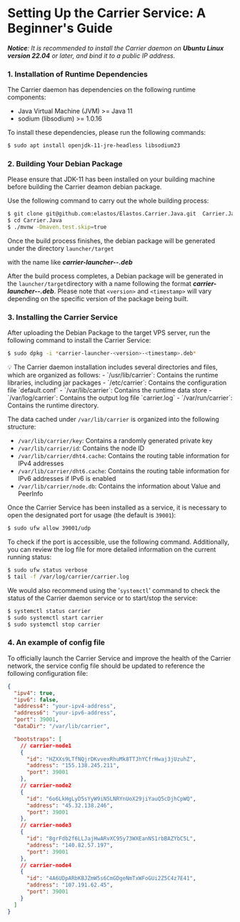 # Setting Up the Carrier Service: A Beginner's Guide

***Notice**: It is recommended to install the Carrier daemon on **Ubuntu Linux version 22.04** or later, and bind it to a public IP address.*

### 1. Installation of Runtime Dependencies

The Carrier daemon has dependencies on the following runtime components:

- Java Virtual Machine (JVM) >= Java 11
- sodium (libsodium) >= 1.0.16

To install these dependencies, please run the following commands:

```bash
$ sudo apt install openjdk-11-jre-headless libsodium23
```

### 2. Building Your Debian Package

Please ensure that JDK-11 has been installed on your building machine before building the Carrier deamon debian package. 

Use the following command to carry out the whole building process:

```bash
$ git clone git@github.com:elastos/Elastos.Carrier.Java.git  Carrier.Java
$ cd Carrier.Java
$ ./mvnw -Dmaven.test.skip=true
```

Once the build process finishes, the debian package will be generated under the directory `launcher/target`

with the name like ***carrier-launcher-<version>-<timestamp>.deb***

After the build process completes, a Debian package will be generated in the `launcher/target`directory with a name following the format ***carrier-launcher-<version>-<timestamp>.deb***. Please note that  `<version>` and `<timestamp>` will vary depending on the specific version of the package being built.

### 3. Installing the Carrier Service

After uploading the Debian Package to the target VPS server, run the following command to install the Carrier Service:

```bash
$ sudo dpkg -i *carrier-launcher-<version>-<timestamp>.deb*
```

<aside>
💡 The Carrier daemon installation includes several directories and files, which are organized as follows:
- `/usr/lib/carrier`: Contains the runtime libraries, including jar packages
- `/etc/carrier`: Contains the configuration file `default.conf`
- `/var/lib/carrier`: Contains the runtime data store
- `/var/log/carrier`: Contains the output log file `carrier.log`
- `/var/run/carrier`: Contains the runtime directory.

The data cached under `/var/lib/carrier` is organized into the following structure:
- `/var/lib/carrier/key`:  Contains a randomly generated private key
- `/var/lib/carrier/id`:  Contains the node ID
- `/var/lib/carrier/dht4.cache`:  Contains the routing table information for IPv4 addresses
- `/var/lib/carrier/dht6.cache`:  Contains the routing table information for IPv6 addresses if IPv6 is enabled
- `/var/lib/carrier/node.db`: Contains the information about Value and PeerInfo

</aside>

Once the Carrier Service has been installed as a service, it is necessary to open the designated port for usage (the default is `39001`):

```bash
$ sudo ufw allow 39001/udp
```

To check if the port is accessible, use the following command. Additionally, you can review the log file for more detailed information on the current running status:

```bash
$ sudo ufw status verbose
$ tail -f /var/log/carrier/carrier.log
```

We would also recommend using the '`systemctl`' command to check the status of the Carrier daemon service or to start/stop the service:

```bash
$ systemctl status carrier
$ sudo systemctl start carrier
$ sudo systemctl stop carrier
```

### 4. An example of config file

To officially launch the Carrier Service and improve the health of the Carrier network, the service config file should be updated to reference the following configuration file:

```json
{
  "ipv4": true,
  "ipv6": false,
  "address4": "your-ipv4-address",
  "address6": "your-ipv6-address",
  "port": 39001,
  "dataDir": "/var/lib/carrier",

  "bootstraps": [
    // carrier-node1
    {
      "id": "HZXXs9LTfNQjrDKvvexRhuMk8TTJhYCfrHwaj3jUzuhZ",
      "address": "155.138.245.211",
      "port": 39001
    },
    // carrier-node2
    {
      "id": "6o6LkHgLyD5sYyW9iN5LNRYnUoX29jiYauQ5cDjhCpWQ",
      "address": "45.32.138.246",
      "port": 39001
    },
    // carrier-node3
    {
      "id": "8grFdb2f6LLJajHwARvXC95y73WXEanNS1rbBAZYbC5L",
      "address": "140.82.57.197",
      "port": 39001
    },
    // carrier-node4
    {
      "id": "4A6UDpARbKBJZmW5s6CmGDgeNmTxWFoGUi2Z5C4z7E41",
      "address": "107.191.62.45",
      "port": 39001
    }
  ] 
}
```
